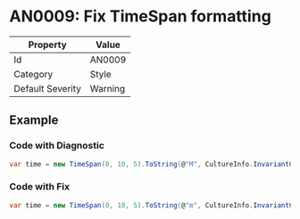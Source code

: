 # AN0009: Fix TimeSpan formatting

| Property                    | Value    |
| --------------------------- | -------- |
| Id                          | AN0009   |
| Category                    | Style    |
| Default Severity            | Warning  |

## Example

### Code with Diagnostic

```csharp
var time = new TimeSpan(0, 10, 5).ToString(@"M", CultureInfo.InvariantCulture); // AN0009
```

### Code with Fix

```csharp
var time = new TimeSpan(0, 10, 5).ToString(@"m", CultureInfo.InvariantCulture);
```
